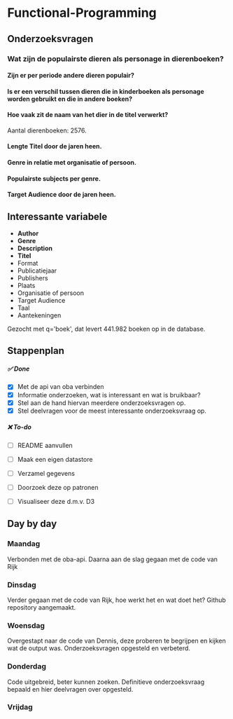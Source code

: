 # Functional-Programming

## Onderzoeksvragen

### Wat zijn de populairste dieren als personage in dierenboeken?

#### Zijn er per periode andere dieren populair?

#### Is er een verschil tussen dieren die in kinderboeken als personage worden gebruikt en die in andere boeken?

#### Hoe vaak zit de naam van het dier in de titel verwerkt?
Aantal dierenboeken: 2576.

#### Lengte Titel door de jaren heen.

#### Genre in relatie met organisatie of persoon.

#### Populairste subjects per genre.

#### Target Audience door de jaren heen. 
 

## Interessante variabele

* **Author**
* **Genre**
* **Description**
* **Titel**
* Format
* Publicatiejaar
* Publishers
* Plaats 
* Organisatie of persoon
* Target Audience 
* Taal
* Aantekeningen


Gezocht met q='boek', dat levert 441.982 boeken op in de database.


## Stappenplan

##### ✅ Done

- [x] Met de api van oba verbinden 
- [x] Informatie onderzoeken, wat is interessant en wat is bruikbaar? 
- [x] Stel aan de hand hiervan meerdere onderzoeksvragen op.
- [x] Stel deelvragen voor de meest interessante onderzoeksvraag op.

##### ❌ To-do 
- [ ] README aanvullen
- [ ] Maak een eigen datastore
- [ ] Verzamel gegevens
- [ ] Doorzoek deze op patronen
- [ ] Visualiseer deze d.m.v. D3


## Day by day

### Maandag
Verbonden met de oba-api. Daarna aan de slag gegaan met de code van Rijk

### Dinsdag
Verder gegaan met de code van Rijk, hoe werkt het en wat doet het?
Github repository aangemaakt. 

### Woensdag
Overgestapt naar de code van Dennis, deze proberen te begrijpen en kijken wat de output was.
Onderzoeksvragen opgesteld en verbeterd.

### Donderdag
Code uitgebreid, beter kunnen zoeken. Definitieve onderzoeksvraag bepaald en hier deelvragen over  opgesteld.

### Vrijdag